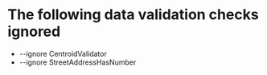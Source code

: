 # The following data validation checks ignored

- --ignore CentroidValidator 
- --ignore StreetAddressHasNumber